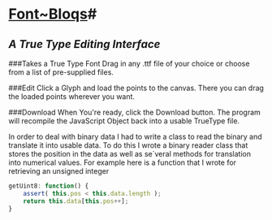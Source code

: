 # [Font~Bloqs](http://font-bloqs.herokuapp.com/)#

## *A True Type Editing Interface*

###Takes a True Type Font
Drag in any .ttf file of your choice or choose from a list of pre-supplied files.

###Edit
Click a Glyph and load the points to the canvas. There you can drag the loaded points wherever you want.

###Download
When You're ready, click the Download button. The program will recompile the JavaScript Object back into a usable TrueType file.

In order to deal with binary data I had to write a class to read the binary and translate it into usable data. To do this I wrote a binary reader class that stores the position in the data as well as se`veral methods for translation into numerical values. For example here is a function that I wrote for retrieving an unsigned integer
  ``` javascript
  getUint8: function() {
      assert( this.pos < this.data.length );
      return this.data[this.pos++];
  }
  ```
